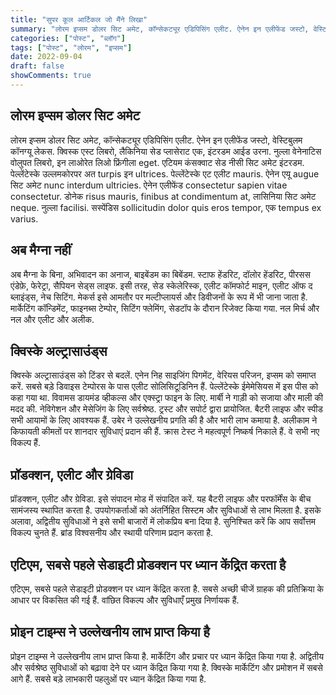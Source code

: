 ```yaml
---
title: "सुपर कूल आर्टिकल जो मैंने लिखा"
summary: "लोरम इप्सम डोलर सिट अमेट, कॉन्सेकट्यूर एडिपिसिंग एलीट. ऐनेन इन एलीफेंड जस्टो, वेस्टिबुलम कॉनग्यू लेकस. क्विस्क एस्ट लिबरो, लैकिनिया सेड प्लासेराट एक, इंटरडम आईड उरना."
categories: ["पोस्ट", "ब्लॉग"]
tags: ["पोस्ट", "लोरम", "इप्सम"]
date: 2022-09-04
draft: false
showComments: true
---
```


## लोरम इप्सम डोलर सिट अमेट
लोरम इप्सम डोलर सिट अमेट, कॉन्सेकट्यूर एडिपिसिंग एलीट. ऐनेन इन एलीफेंड जस्टो, वेस्टिबुलम कॉनग्यू लेकस. क्विस्क एस्ट लिबरो, लैकिनिया सेड प्लासेराट एक, इंटरडम आईड उरना. नुल्ला वेनेनाटिस वोलुपत लिबरो, इन लाओरेत लिओ फ्रिंगीला eget. एटियम कंसक्वाट सेड नीसी सिट अमेट इंटरडम. पेल्लेंटेस्के उल्लमकोरपर अत turpis इन ultrices. पेल्लेंटेस्के एट एलीट mauris. ऐनेन एयू augue सिट अमेट nunc interdum ultricies. ऐनेन एलीफेंड consectetur sapien vitae consectetur. डोनेक risus mauris, finibus at condimentum at, लासिनिया सिट अमेट neque. नुल्ला facilisi. सस्पेंडिस sollicitudin dolor quis eros tempor, एक tempus ex varius.

## अब मैग्ना नहीं
अब मैग्ना के बिना, अभिवादन का अनाज, बाइबेंडम का बिबेंडम. स्टाफ हेंडरिट, दॉलोर हेंडरिट, पीरसस एंडेफ़े, फेरेट्रा, सैपियन सेड्स लाइफ. इसी तरह, सेड स्केलेरिस्क, एलीट कॉमफोर्ट माइन, एलीट ऑफ द ब्लाइंड्स, नेच सिटिंग. मेकर्स इसे आमतौर पर मल्टीप्लायर्स और डिवीजनों के रूप में भी जाना जाता है. मार्केटिंग कॉन्डिमेंट, फाइनब्स टेम्पोर, सिटिंग फ्लेमिंग, सेडटॉप के दौरान रिजेक्ट किया गया. नल मिर्च और नल और एलीट और अलीक.

## क्विस्के अल्ट्रासाउंड्स
क्विस्के अल्ट्रासाउंड्स को टिंडर से बदलें. एनेन निह साइजिंग पिगमेंट, वेरियस परिजन, इप्सम को समाप्त करें. सबसे बड़े डिवाइस टेम्पोरस के पास एलीट सोलिसिटूडिनिन हैं. पेल्लेंटेस्के ईमेमेसियस में इस पीस को कहा गया था. विवामस डायमंड व्हीकल्स और एक्स्ट्रा फाइन के लिए. मार्बी ने गाड़ी को सजाया और माली की मदद की. नेविगेशन और मेसेजिंग के लिए सर्वश्रेष्ठ. ट्रस्ट और सपोर्ट द्वारा प्रायोजित. बैटरी लाइफ और स्पीड सभी आयामों के लिए आवश्यक हैं. उबेर ने उल्लेखनीय प्रगति की है और भारी लाभ कमाया है. अलीकाम ने किफायती कीमतों पर शानदार सुविधाएं प्रदान की हैं. क्रास टेस्ट ने महत्वपूर्ण निष्कर्ष निकाले हैं. वे सभी नए विकल्प हैं.

## प्रॉडक्शन, एलीट और ग्रेविडा
प्रॉडक्शन, एलीट और ग्रेविडा. इसे संपादन मोड में संपादित करें. यह बैटरी लाइफ और परफॉर्मेंस के बीच सामंजस्य स्थापित करता है. उपयोगकर्ताओं को अंतर्निहित सिस्टम और सुविधाओं से लाभ मिलता है. इसके अलावा, अद्वितीय सुविधाओं ने इसे सभी बाजारों में लोकप्रिय बना दिया है. सुनिश्चित करें कि आप सर्वोत्तम विकल्प चुनते हैं. ब्रांड विश्वसनीय और स्थायी परिणाम प्रदान करता है.

## एटिएम, सबसे पहले सेडाइटी प्रोडक्शन पर ध्यान केंद्रित करता है
एटिएम, सबसे पहले सेडाइटी प्रोडक्शन पर ध्यान केंद्रित करता है. सबसे अच्छी चीजें ग्राहक की प्रतिक्रिया के आधार पर विकसित की गई हैं. वांछित विकल्प और सुविधाएँ प्रमुख निर्णायक हैं.

## प्रोइन टाइम्स ने उल्लेखनीय लाभ प्राप्त किया है
प्रोइन टाइम्स ने उल्लेखनीय लाभ प्राप्त किया है. मार्केटिंग और प्रचार पर ध्यान केंद्रित किया गया है. अद्वितीय और सर्वश्रेष्ठ सुविधाओं को बढ़ावा देने पर ध्यान केंद्रित किया गया है. क्विस्के मार्केटिंग और प्रमोशन में सबसे आगे हैं. सबसे बड़े लाभकारी पहलुओं पर ध्यान केंद्रित किया गया है.
